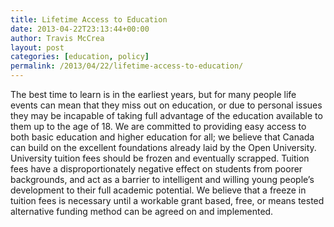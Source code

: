 ```yaml
---
title: Lifetime Access to Education
date: 2013-04-22T23:13:44+00:00
author: Travis McCrea
layout: post
categories: [education, policy]
permalink: /2013/04/22/lifetime-access-to-education/
---
```

The best time to learn is in the earliest years, but for many people life events can mean that they miss out on education, or due to personal issues they may be incapable of taking full advantage of the education available to them up to the age of 18. We are committed to providing easy access to both basic education and higher education for all; we believe that Canada can build on the excellent foundations already laid by the Open University. University tuition fees should be frozen and eventually scrapped. Tuition fees have a disproportionately negative effect on students from poorer backgrounds, and act as a barrier to intelligent and willing young people&#8217;s development to their full academic potential. We believe that a freeze in tuition fees is necessary until a workable grant based, free, or means tested alternative funding method can be agreed on and implemented.